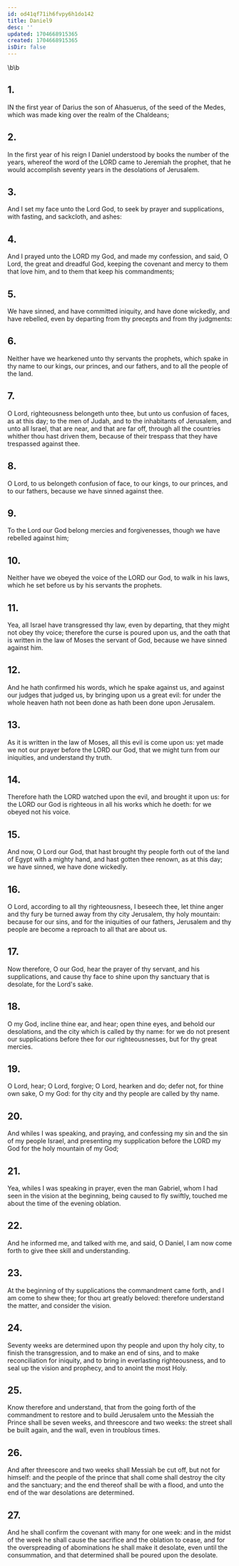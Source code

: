 ```yaml
---
id: od41qf71ih6fvpy6h1do142
title: Daniel9
desc: ''
updated: 1704668915365
created: 1704668915365
isDir: false
---
```

\b\b
## 1.
IN the first year of Darius the son of Ahasuerus, of the seed of the Medes, which was made king over the realm of the Chaldeans;
## 2.
In the first year of his reign I Daniel understood by books the number of the years, whereof the word of the LORD came to Jeremiah the prophet, that he would accomplish seventy years in the desolations of Jerusalem.
## 3.
And I set my face unto the Lord God, to seek by prayer and supplications, with fasting, and sackcloth, and ashes:
## 4.
And I prayed unto the LORD my God, and made my confession, and said, O Lord, the great and dreadful God, keeping the covenant and mercy to them that love him, and to them that keep his commandments;
## 5.
We have sinned, and have committed iniquity, and have done wickedly, and have rebelled, even by departing from thy precepts and from thy judgments:
## 6.
Neither have we hearkened unto thy servants the prophets, which spake in thy name to our kings, our princes, and our fathers, and to all the people of the land.
## 7.
O Lord, righteousness belongeth unto thee, but unto us confusion of faces, as at this day; to the men of Judah, and to the inhabitants of Jerusalem, and unto all Israel, that are near, and that are far off, through all the countries whither thou hast driven them, because of their trespass that they have trespassed against thee.
## 8.
O Lord, to us belongeth confusion of face, to our kings, to our princes, and to our fathers, because we have sinned against thee.
## 9.
To the Lord our God belong mercies and forgivenesses, though we have rebelled against him;
## 10.
Neither have we obeyed the voice of the LORD our God, to walk in his laws, which he set before us by his servants the prophets.
## 11.
Yea, all Israel have transgressed thy law, even by departing, that they might not obey thy voice; therefore the curse is poured upon us, and the oath that is written in the law of Moses the servant of God, because we have sinned against him.
## 12.
And he hath confirmed his words, which he spake against us, and against our judges that judged us, by bringing upon us a great evil: for under the whole heaven hath not been done as hath been done upon Jerusalem.
## 13.
As it is written in the law of Moses, all this evil is come upon us: yet made we not our prayer before the LORD our God, that we might turn from our iniquities, and understand thy truth.
## 14.
Therefore hath the LORD watched upon the evil, and brought it upon us: for the LORD our God is righteous in all his works which he doeth: for we obeyed not his voice.
## 15.
And now, O Lord our God, that hast brought thy people forth out of the land of Egypt with a mighty hand, and hast gotten thee renown, as at this day; we have sinned, we have done wickedly.
## 16.
O Lord, according to all thy righteousness, I beseech thee, let thine anger and thy fury be turned away from thy city Jerusalem, thy holy mountain: because for our sins, and for the iniquities of our fathers, Jerusalem and thy people are become a reproach to all that are about us.
## 17.
Now therefore, O our God, hear the prayer of thy servant, and his supplications, and cause thy face to shine upon thy sanctuary that is desolate, for the Lord's sake.
## 18.
O my God, incline thine ear, and hear; open thine eyes, and behold our desolations, and the city which is called by thy name: for we do not present our supplications before thee for our righteousnesses, but for thy great mercies.
## 19.
O Lord, hear; O Lord, forgive; O Lord, hearken and do; defer not, for thine own sake, O my God: for thy city and thy people are called by thy name.
## 20.
And whiles I was speaking, and praying, and confessing my sin and the sin of my people Israel, and presenting my supplication before the LORD my God for the holy mountain of my God;
## 21.
Yea, whiles I was speaking in prayer, even the man Gabriel, whom I had seen in the vision at the beginning, being caused to fly swiftly, touched me about the time of the evening oblation.
## 22.
And he informed me, and talked with me, and said, O Daniel, I am now come forth to give thee skill and understanding.
## 23.
At the beginning of thy supplications the commandment came forth, and I am come to shew thee; for thou art greatly beloved: therefore understand the matter, and consider the vision.
## 24.
Seventy weeks are determined upon thy people and upon thy holy city, to finish the transgression, and to make an end of sins, and to make reconciliation for iniquity, and to bring in everlasting righteousness, and to seal up the vision and prophecy, and to anoint the most Holy.
## 25.
Know therefore and understand, that from the going forth of the commandment to restore and to build Jerusalem unto the Messiah the Prince shall be seven weeks, and threescore and two weeks: the street shall be built again, and the wall, even in troublous times.
## 26.
And after threescore and two weeks shall Messiah be cut off, but not for himself: and the people of the prince that shall come shall destroy the city and the sanctuary; and the end thereof shall be with a flood, and unto the end of the war desolations are determined.
## 27.
And he shall confirm the covenant with many for one week: and in the midst of the week he shall cause the sacrifice and the oblation to cease, and for the overspreading of abominations he shall make it desolate, even until the consummation, and that determined shall be poured upon the desolate.
